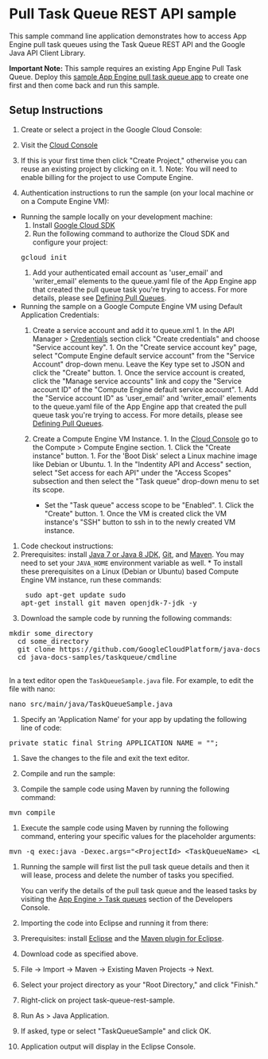 # Pull Task Queue REST API sample
This sample command line application demonstrates how to access App Engine pull task queues using the Task
Queue REST API and the Google Java API Client Library.

<strong>Important Note:</strong> This sample requires an existing App Engine Pull Task Queue. 
Deploy this 
[sample App Engine pull task queue app](https://github.com/GoogleCloudPlatform/java-docs-samples/tree/master/appengine/taskqueue/pull) 
to create one first and then come back and run this sample.

## Setup Instructions
1. Create or select a project in the Google Cloud Console:
  1. Visit the [Cloud Console][2]
  1. If this is your first time then click "Create Project," otherwise you can
reuse an existing project by clicking on it.
    1. Note: You will need to enable billing for the project to use Compute
    Engine.

1. Authentication instructions to run the sample (on your local machine or on a Compute Engine VM):
  * Running the sample locally on your development machine:
      1. Install [Google Cloud SDK](https://cloud.google.com/sdk/)
      1. Run the following command to authorize the Cloud SDK and configure your project:
      <pre>gcloud init</pre>
      1. Add your authenticated email account as 'user_email' and 'writer_email' elements to the queue.yaml 
      file of the App Engine app that created the pull queue task you're trying to access. For more details, please see 
      [Defining Pull Queues](https://cloud.google.com/appengine/docs/java/taskqueue/overview-pull#Java_Defining_pull_queues).
  * Running the sample on a Google Compute Engine VM using Default Application Credentials:
      1. Create a service account and add it to queue.xml
        1. In the API Manager > [Credentials](https://pantheon.corp.google.com/apis/credentials)
        section click "Create credentials" and choose "Service account key".
        1. On the "Create service account key" page, select "Compute Engine default service account" from the "Service Account" drop-down menu. Leave the Key type set to JSON and click the "Create" button.
        1. Once the service account is created, click the "Manage service accounts" link and copy the "Service account ID" of the "Compute Engine default service account".
        1.  Add the "Service account ID" as 'user_email' and 'writer_email' elements to the queue.yaml file of the 
        App Engine app that created the pull queue task you're trying to access. For more details, please see 
        [Defining Pull Queues](https://cloud.google.com/appengine/docs/java/taskqueue/overview-pull#Java_Defining_pull_queues). 

      1. Create a Compute Engine VM Instance.
        1. In the [Cloud Console](https://console.cloud.google.com/project)
      go to the Compute > Compute Engine section.
        1. Click the "Create instance" button.
        1. For the 'Boot Disk' select a Linux machine image like Debian or Ubuntu.
        1.  In the "Indentity API and Access" section, select "Set access for each API" under the "Access Scopes" subsection and then select the
        "Task queue" drop-down menu to set its scope.
          *  Set the "Task queue" access scope to be "Enabled".
        1. Click the "Create" button.
        1. Once the VM is created click the VM instance's "SSH" button to ssh in to the newly created VM instance.

1. Code checkout instructions:
  1. Prerequisites: install [Java 7 or Java 8 JDK][1], [Git][3], and [Maven][4].
You may need to set your `JAVA_HOME` environment variable as well.
    * To install these prerequisites on a Linux (Debian or Ubuntu) based Compute Engine VM
    instance, run these commands:
    <pre>
    sudo apt-get update
    sudo apt-get install git maven openjdk-7-jdk -y
    </pre>
  1. Download the sample code by running the following commands:
  <pre>mkdir some_directory
  cd some_directory
  git clone https://github.com/GoogleCloudPlatform/java-docs-samples.git
  cd java-docs-samples/taskqueue/cmdline
  </pre>
  In a text editor open the `TaskQueueSample.java` file. For example, to edit the file with nano:
  <pre>nano src/main/java/TaskQueueSample.java</pre>

  1. Specify an 'Application Name' for your app by updating the following line of code:
  <pre>private static final String APPLICATION_NAME = "";</pre>
  1. Save the changes to the file and exit the text editor.

1. Compile and run the sample:
  1. Compile the sample code using Maven by running the following command:
  <pre>mvn compile</pre>
  1. Execute the sample code using Maven by running the following command,
  entering your specific values for the placeholder arguments:
  <pre>mvn -q exec:java -Dexec.args="&lt;ProjectId&gt; &lt;TaskQueueName&gt; &lt;LeaseSeconds&gt; &lt;NumberOfTasksToLease&gt;"</pre>
  1. Running the sample will first list the pull task queue details and then it will lease, process and delete the number of tasks you specified.

      You can verify the details of the pull task queue and the leased tasks by visiting the [App Engine > Task queues](https://pantheon.corp.google.com/appengine/taskqueues) 
      section of the Developers Console.
1. Importing the code into Eclipse and running it from there:
  1. Prerequisites: install [Eclipse][5] and the [Maven plugin for Eclipse][6].
  1. Download code as specified above.
  1. File -> Import -> Maven -> Existing Maven Projects -> Next.
  1. Select your project directory as your "Root Directory," and click "Finish."
  1. Right-click on project task-queue-rest-sample.
  1. Run As > Java Application.
  1. If asked, type or select "TaskQueueSample" and click OK.
  1. Application output will display in the Eclipse Console.

[1]: http://java.com/en/download/faq/develop.xml
[2]: https://console.cloud.google.com/project
[3]: http://git-scm.com/downloads
[4]: http://maven.apache.org/download.html
[5]: http://www.eclipse.org/downloads/
[6]: http://download.eclipse.org/technology/m2e/releases/


